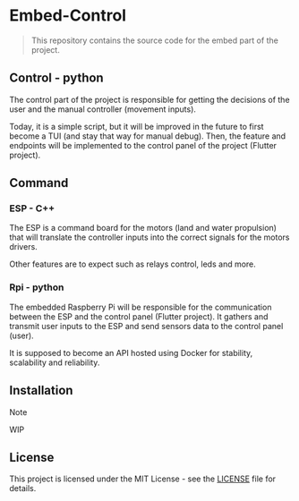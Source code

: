 # Embed-Control

> This repository contains the source code for the embed part of the project.

## Control - python

The control part of the project is responsible for getting the decisions of the user and the manual controller (movement inputs).

Today, it is a simple script, but it will be improved in the future to first become a TUI (and stay that way for manual debug). Then, the feature and endpoints will be implemented to the control panel of the project (Flutter project).

## Command

### ESP - C++

The ESP is a command board for the motors (land and water propulsion) that will translate the controller inputs into the correct signals for the motors drivers.

Other features are to expect such as relays control, leds and more.

### Rpi - python

The embedded Raspberry Pi will be responsible for the communication between the ESP and the control panel (Flutter project). It gathers and transmit user inputs to the ESP and send sensors data to the control panel (user).

It is supposed to become an API hosted using Docker for stability, scalability and reliability.

## Installation

> [!NOTE]
> WIP

## License

This project is licensed under the MIT License - see the [LICENSE](LICENSE) file for details.
